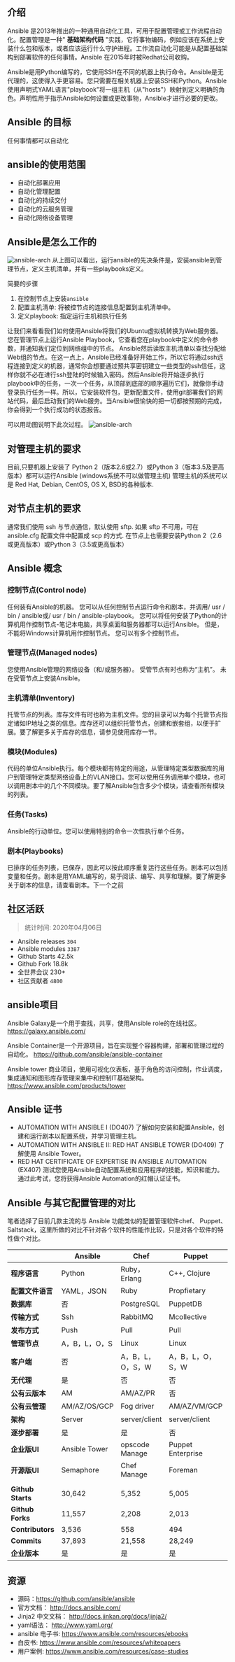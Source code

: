 ## 介绍

Ansible 是2013年推出的一种通用自动化工具，可用于配置管理或工作流程自动化。配置管理是一种" **基础架构代码** "实践，它将事物编码，例如应该在系统上安装什么包和版本，或者应该运行什么守护进程。工作流自动化可能是从配置基础架构到部署软件的任何事情。Ansible 在2015年时被Redhat公司收购。

Ansible是用Python编写的，它使用SSH在不同的机器上执行命令。Ansible是无代理的，这使得入手更容易。您只需要在相关机器上安装SSH和Python。Ansible使用声明式YAML语言"playbook"将一组主机（从"hosts"）映射到定义明确的角色。声明性用于指示Ansible如何设置或更改事物，Ansible才进行必要的更改。

## Ansible 的目标

任何事情都可以自动化

## ansible的使用范围

- 自动化部署应用
- 自动化管理配置
- 自动化的持续交付
- 自动化的云服务管理
- 自动化网络设备管理

## Ansible是怎么工作的

![ansible-arch](/images/ansible-arch.png)
从上图可以看出，运行ansible的先决条件是，安装ansible到管理节点，定义主机清单，并有一些playbooks定义。


简要的步骤

1. 在控制节点上安装`ansible`
2. 配置主机清单: 将被控节点的连接信息配置到主机清单中。
3. 定义playbook: 指定运行主机和执行任务

让我们来看看我们如何使用Ansible将我们的Ubuntu虚拟机转换为Web服务器。
您在管理节点上运行Ansible Playbook，它查看您在playbook中定义的命令参数，并通知我们定位到网络组中的节点。
Ansible然后读取主机清单以查找分配给Web组的节点。在这一点上，Ansible已经准备好开始工作，所以它将通过ssh远程连接到定义的机器，通常你会想要通过预共享密钥建立一些类型的ssh信任，这样你就不必在进行ssh登陆的时候输入密码。然后Ansible将开始逐步执行playbook中的任务，一次一个任务，从顶部到底部的顺序遍历它们，就像你手动登录执行任务一样。所以，它安装软件包，更新配置文件，使用git部署我们的网站代码，最后启动我们的Web服务。当Ansible很愉快的把一切都按预期的完成，你会得到一个执行成功的状态报告。

可以用动图说明下此次过程。
![ansible-arch](/images/ansible-arch.gif)

## 对管理主机的要求
目前,只要机器上安装了 Python 2（版本2.6或2.7）或Python 3（版本3.5及更高版本）都可以运行Ansible (windows系统不可以做管理主机)
管理主机的系统可以是 Red Hat, Debian, CentOS, OS X, BSD的各种版本.

## 对节点主机的要求
通常我们使用 ssh 与节点通信，默认使用 sftp.  如果 sftp 不可用，可在 ansible.cfg 配置文件中配置成 scp 的方式. 在节点上也需要安装Python 2（2.6或更高版本）或Python 3（3.5或更高版本）

## Ansible 概念

### 控制节点(Control node)
任何装有Ansible的机器。 您可以从任何控制节点运行命令和剧本，并调用/ usr / bin / ansible或/ usr / bin / ansible-playbook。 您可以将任何安装了Python的计算机用作控制节点-笔记本电脑，共享桌面和服务器都可以运行Ansible。 但是，不能将Windows计算机用作控制节点。 您可以有多个控制节点。

### 管理节点(Managed nodes)
您使用Ansible管理的网络设备（和/或服务器）。 受管节点有时也称为“主机”。 未在受管节点上安装Ansible。

### 主机清单(Inventory)
托管节点的列表。库存文件有时也称为主机文件。您的目录可以为每个托管节点指定诸如IP地址之类的信息。库存还可以组织托管节点，创建和嵌套组，以便于扩展。要了解更多关于库存的信息，请参见使用库存一节。


### 模块(Modules)
代码的单位Ansible执行。每个模块都有特定的用途，从管理特定类型数据库的用户到管理特定类型网络设备上的VLAN接口。您可以使用任务调用单个模块，也可以调用剧本中的几个不同模块。要了解Ansible包含多少个模块，请查看所有模块的列表。


### 任务(Tasks)
Ansible的行动单位。您可以使用特别的命令一次性执行单个任务。


### 剧本(Playbooks)
已排序的任务列表，已保存，因此可以按此顺序重复运行这些任务。剧本可以包括变量和任务。剧本是用YAML编写的，易于阅读、编写、共享和理解。要了解更多关于剧本的信息，请查看剧本。下一个之前




## 社区活跃

> 统计时间: 2020年04月06日

- Ansible releases `304`
- Ansible modules `3387`
- Github Starts 42.5k
- Github Fork 18.8k
- 全世界会议 230+
- 社区贡献者 `4800`

## ansible项目

Ansible Galaxy是一个用于查找，共享，使用Ansible role的在线社区。
https://galaxy.ansible.com/

Ansible Container是一个开源项目，旨在实现整个容器构建，部署和管理过程的自动化。
https://github.com/ansible/ansible-container

Ansible tower
商业项目，使用可视化仪表板，基于角色的访问控制，作业调度，集成通知和图形库存管理来集中和控制IT基础架构。
https://www.ansible.com/products/tower

## Ansible 证书

- AUTOMATION WITH ANSIBLE I    (DO407)
  了解如何安装和配置Ansible，创建和运行剧本以配置系统，并学习管理主机。
- AUTOMATION WITH ANSIBLE II: RED HAT ANSIBLE TOWER  (DO409)
  了解使用 Ansible Tower。
- RED HAT CERTIFICATE OF EXPERTISE IN ANSIBLE AUTOMATION (EX407)
  测试您使用Ansible自动配置系统和应用程序的技能，知识和能力。通过此考试，您将获得Ansible Automation的红帽认证证书。



## Ansible 与其它配置管理的对比

笔者选择了目前几款主流的与 Ansible 功能类似的配置管理软件chef、 Puppet、Saltstack，这里所做的对比不针对各个软件的性能作比较，只是对各个软件的特性做个对比。

|                   | **Ansible**   | **Chef**         | **Puppet**        | **SaltStack**        |
| ----------------- | ------------- | ---------------- | ----------------- | -------------------- |
| **程序语言**      | Python        | Ruby，Erlang     | C++, Clojure      | Python2              |
| **配置文件语言**  | YAML，JSON    | Ruby             | Propfietary       | YAML                 |
| **数据库**        | 否            | PostgreSQL       | PuppetDB          | 无                   |
| **传输方式**      | Ssh           | RabbitMQ         | Mcollective       | ZeroMQ               |
| **发布方式**      | Push          | Pull             | Pull              | Push                 |
| **管理节点**      | A，B，L，O，S | Linux            | Linux             | L，B                 |
| **客户端**        | 否            | A，B，L，O，S，W | A，B，L，O，S，W  | A，B，L，O，S，W     |
| **无代理**        | 是            | 否               | 否                | 否                   |
| **公有云版本**    | AM            | AM/AZ/PR         | 否                | 否                   |
| **公有云管理**    | AM/AZ/OS/GCP  | Fog driver       | AM/AZ/VM/GCP      | salt Cloud           |
| **架构**          | Server        | server/client    | server/client     | server/client        |
| **逐步部署**      | 是            | 是               | 否                | 否                   |
| **企业版UI**      | Ansible Tower | opscode Manage   | Puppet Enterprise | SaltStack Enterprise |
| **开源版UI**      | Semaphore     | Chef Manage      | Foreman           | Slatpad，Saltshaker  |
|                   |               |                  |                   |                      |
| **Github Starts** | 30,642        | 5,352            | 5,005             | 8,904                |
| **Github Forks**  | 11,557        | 2,208            | 2,013             | 4,172                |
| **Contributors**  | 3,536         | 558              | 494               | 2,078                |
| **Commits**       | 37,893        | 21,558           | 28,249            | 94,874               |
| **企业版本**      | 是            | 是               | 是                | 是                   |



## 资源

- 源码：https://github.com/ansible/ansible
- 官方文档： http://docs.ansible.com/
- Jinja2 中文文档： http://docs.jinkan.org/docs/jinja2/
- yaml语法： http://www.yaml.org/
- ansible 电子书: https://www.ansible.com/resources/ebooks
- 白皮书: https://www.ansible.com/resources/whitepapers
- 用户案例: https://www.ansible.com/resources/case-studies


